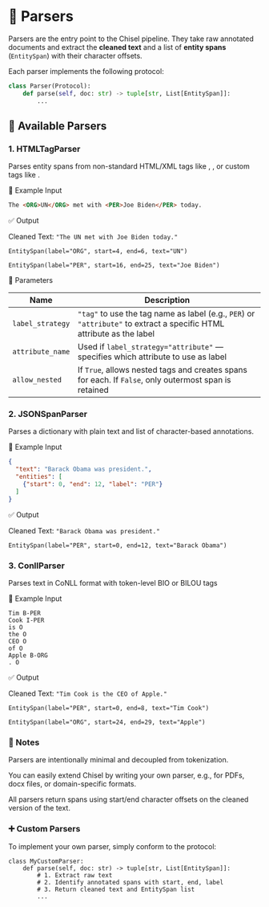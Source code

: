 # 🧩 Parsers

Parsers are the entry point to the Chisel pipeline. They take raw annotated documents and extract the **cleaned text** and a list of **entity spans** (`EntitySpan`) with their character offsets.

Each parser implements the following protocol:

```python
class Parser(Protocol):
    def parse(self, doc: str) -> tuple[str, List[EntitySpan]]:
        ...
```

## 🧱 Available Parsers
### 1. HTMLTagParser
Parses entity spans from non-standard HTML/XML tags like <PER>, <ORG>, or custom tags like <Entity type="person">.

🧪 Example Input
```html
The <ORG>UN</ORG> met with <PER>Joe Biden</PER> today.
```

✅ Output

Cleaned Text: `"The UN met with Joe Biden today."`

`EntitySpan(label="ORG", start=4, end=6, text="UN")`

`EntitySpan(label="PER", start=16, end=25, text="Joe Biden")`

🔧 Parameters

| Name             | Description                                                                                                           |
| ---------------- | --------------------------------------------------------------------------------------------------------------------- |
| `label_strategy` | `"tag"` to use the tag name as label (e.g., `PER`) or `"attribute"` to extract a specific HTML attribute as the label |
| `attribute_name` | Used if `label_strategy="attribute"` — specifies which attribute to use as label                                      |
| `allow_nested`   | If `True`, allows nested tags and creates spans for each. If `False`, only outermost span is retained                 |


### 2. JSONSpanParser
Parses a dictionary with plain text and list of character-based annotations.

🧪 Example Input
```json
{
  "text": "Barack Obama was president.",
  "entities": [
    {"start": 0, "end": 12, "label": "PER"}
  ]
}
```

✅ Output

Cleaned Text: `"Barack Obama was president."`

`EntitySpan(label="PER", start=0, end=12, text="Barack Obama")`


### 3. ConllParser
Parses text in CoNLL format with token-level BIO or BILOU tags

🧪 Example Input
```
Tim B-PER
Cook I-PER
is O
the O
CEO O
of O
Apple B-ORG
. O
```

✅ Output

Cleaned Text: `"Tim Cook is the CEO of Apple."`

`EntitySpan(label="PER", start=0, end=8, text="Tim Cook")`

`EntitySpan(label="ORG", start=24, end=29, text="Apple")`

### 🧠 Notes
Parsers are intentionally minimal and decoupled from tokenization.

You can easily extend Chisel by writing your own parser, e.g., for PDFs, docx files, or domain-specific formats.

All parsers return spans using start/end character offsets on the cleaned version of the text.


### ➕ Custom Parsers
To implement your own parser, simply conform to the protocol:

```
class MyCustomParser:
    def parse(self, doc: str) -> tuple[str, List[EntitySpan]]:
        # 1. Extract raw text
        # 2. Identify annotated spans with start, end, label
        # 3. Return cleaned text and EntitySpan list
        ...
```